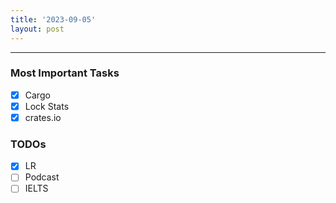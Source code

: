 ```yaml
---
title: '2023-09-05'
layout: post
---
```


---

### Most Important Tasks

- [x] Cargo
- [x] Lock Stats
- [x] crates.io

### TODOs

- [x] LR
- [ ] Podcast
- [ ] IELTS
